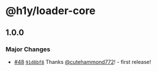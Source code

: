 # @h1y/loader-core

## 1.0.0

### Major Changes

- [#48](https://github.com/h1ylabs/next-loader/pull/48) [`91d8bf8`](https://github.com/h1ylabs/next-loader/commit/91d8bf84bf93d3fb20ba6bbe050c4abfa4e9c7e4) Thanks [@cutehammond772](https://github.com/cutehammond772)! - first release!
